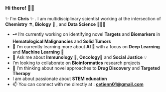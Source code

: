 ### Hi there! 👋🏿
✨ I'm **Chris** ✨ . I am multidisciplinary scientist working at the intersection of **Chemistry** ⚗️, **Biology** 🧫 , and **Data Science** 👨🏿‍💻

- 🗝 I’m currently working on identifying novel **Targets** and **Biomarkers** in **Hematological Malignancies** and **Solid Tumors**
- 🔭 I’m currently learning more about **AI** 🚀 with a focus on **Deep Learning** and **Machine Learning** 🤖
- 💬 Ask me about **Immunology** 🧬, **Oncology**🔬 and **Social Justice** 💡
- I’m looking to collaborate on **Bioinformatics** research projects
- 🤔 I’m thinking about novel approaches to **Drug Discovery** and **Targeted Therapy**
- I am about passionate about **STEM education**
- 📫  You can connect with me directly at : **cetienn01@gmail.com**

<!--
**cetienn01/cetienn01** is a  _special_  repository because its `README.md` (this file) appears on your GitHub profile.

Here are some ideas to get you started:


- 🤔 I’m looking for help with ...
- ⚡ Fun fact: ...
-->
